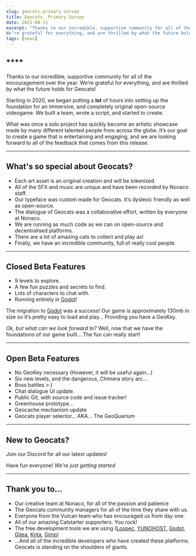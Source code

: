 ```yaml
---
slug: geocats-primary-survey
title: Geocats, Primary Survey
date: 2021-08-11
excerpt: "Thanks to our incredible, supportive community for all of the encouragement over the year.
We’re grateful for everything, and are thrilled by what the future holds for Geocats!"
tags: [news]
---
```



## ****

Thanks to our incredible, supportive community for all of the encouragement over the year.
We’re grateful for everything, and are thrilled by what the future holds for Geocats!

Starting in 2020, we began putting a **lot** of hours into setting up the foundation for an immersive, and completely original open-source videogame.
We built a team, wrote a script, and started to create.

What was once a solo project has quickly become an artistic showcase made by many different talented people from across the globe.
It’s our goal to create a game that is entertaining and engaging, and we are looking forward to all of the feedback that comes from this release.

---

## What's so special about Geocats?

- Each art asset is an original creation and will be tokenized.
- All of the SFX and music are unique and have been recorded by Nonaco staff.
- Our typeface was custom made for Geocats. It’s dyslexic friendly as well as open-source.
- The dialogue of Geocats was a collaborative effort, written by everyone at Nonaco.
- We are running as much code as we can on open-source and decentralised platforms.
- There are a lot of amazing cats to collect and play as!
- Finally, we have an incredible community, full of really cool people.

---

## Closed Beta Features

- 9 levels to explore.
- A few fun puzzles and secrets to find.
- Lots of characters to chat with.
- Running entirely in [Godot](https://godotengine.org/)!

The migration to [Godot](https://godotengine.org/) was a success! Our game is approximately 130mb in size so it’s pretty easy to load and play… Providing you have a GeoKey.

*Ok, but what can we look forward to?*
Well, now that we have the foundations of our game built… The fun can really start!

------

## Open Beta Features

- No GeoKey necessary (However, it will be useful again…)
- Six new levels, and the dangerous, Chimera story arc…
- Boss battles >:)
- Chat dialogue UI update.
- Public Git, with source code and issue tracker!
- Greenhouse prototype…
- Geocache mechanism update
- Geocats player selector… AKA… The GeoQuarium

---

## New to Geocats?

Join our Discord for all our latest updates!

Have fun everyone!
*We’re just getting started*

---

## Thank you to…

- Our creative team at Nonaco, for all of the passion and patience
- The Geocats community managers for all of the time they share with us.
- Everyone from the Vulcan team who has encouraged us from day one.
- All of our amazing Catstarter supporters. You rock!
- The free development tools we are using ([Lospec](https://lospec.com/), [YUNOHOST](https://yunohost.org/#/), [Godot](https://godotengine.org/), [Gitea](https://git.disroot.org/Nonaco), [Krita](https://krita.org/en/), [Gimp](https://www.gimp.org/))
- …And all of the incredible developers who have created these platforms. Geocats is standing on the shoulders of giants.